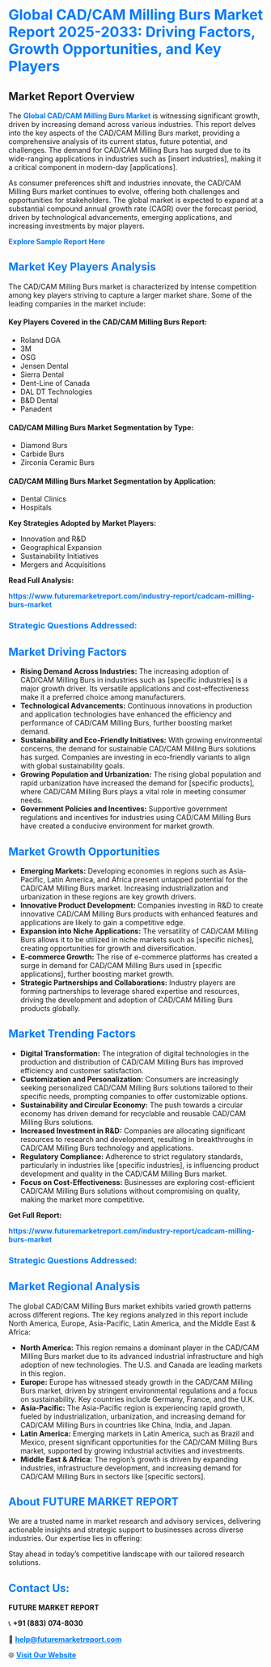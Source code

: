 <h1 style="color: #007BFF;">Global CAD/CAM Milling Burs Market Report 2025-2033: Driving Factors, Growth Opportunities, and Key Players</h1>

<section id="overview">
<h2>Market Report Overview</h2>
<p>The <a href="https://www.futuremarketreport.com/industry-report/cadcam-milling-burs-market" style="color: #007BFF; text-decoration: none;"><strong>Global CAD/CAM Milling Burs Market</strong></a> is witnessing significant growth, driven by increasing demand across various industries. This report delves into the key aspects of the CAD/CAM Milling Burs market, providing a comprehensive analysis of its current status, future potential, and challenges. The demand for CAD/CAM Milling Burs has surged due to its wide-ranging applications in industries such as [insert industries], making it a critical component in modern-day [applications].</p>
<p>As consumer preferences shift and industries innovate, the CAD/CAM Milling Burs market continues to evolve, offering both challenges and opportunities for stakeholders. The global market is expected to expand at a substantial compound annual growth rate (CAGR) over the forecast period, driven by technological advancements, emerging applications, and increasing investments by major players.</p>
</section>

<section id="overview">
<p><a href="https://www.futuremarketreport.com/request-sample/reportId=108814" style="color: #007BFF; text-decoration: none;"><strong>Explore Sample Report Here</strong></a></p>
</section>

<section id="key-players">
<h2 style="color: #007BFF;">Market Key Players Analysis</h2>
<p>The CAD/CAM Milling Burs market is characterized by intense competition among key players striving to capture a larger market share. Some of the leading companies in the market include:</p>
<h4>Key Players Covered in the CAD/CAM Milling Burs Report:</h4>
<ul><li>Roland DGA</li><li>3M</li><li>OSG</li><li>Jensen Dental</li><li>Sierra Dental</li><li>Dent-Line of Canada</li><li>DAL DT Technologies</li><li>B&amp;D Dental</li><li>Panadent</li></ul>
<h4>CAD/CAM Milling Burs Market Segmentation by Type:</h4>
<ul><li>Diamond Burs</li><li>Carbide Burs</li><li>Zirconia Ceramic Burs</li></ul>

<h4>CAD/CAM Milling Burs Market Segmentation by Application:</h4>
<ul><li>Dental Clinics</li><li>Hospitals</li></ul>
<p><strong>Key Strategies Adopted by Market Players:</strong></p>
<ul>
<li>Innovation and R&D</li>
<li>Geographical Expansion</li>
<li>Sustainability Initiatives</li>
<li>Mergers and Acquisitions</li>
</ul>
</section>

<section>
<p><strong>Read Full Analysis: </strong></p><a href="https://www.futuremarketreport.com/industry-report/cadcam-milling-burs-market" style="color: #007BFF; text-decoration: none;"><strong>https://www.futuremarketreport.com/industry-report/cadcam-milling-burs-market</strong></a>
<h3 style="color: #007BFF;">Strategic Questions Addressed:</h3>
</section>

<section id="driving-factors">
<h2 style="color: #007BFF;">Market Driving Factors</h2>
<ul>
<li><strong>Rising Demand Across Industries:</strong> The increasing adoption of CAD/CAM Milling Burs in industries such as [specific industries] is a major growth driver. Its versatile applications and cost-effectiveness make it a preferred choice among manufacturers.</li>
<li><strong>Technological Advancements:</strong> Continuous innovations in production and application technologies have enhanced the efficiency and performance of CAD/CAM Milling Burs, further boosting market demand.</li>
<li><strong>Sustainability and Eco-Friendly Initiatives:</strong> With growing environmental concerns, the demand for sustainable CAD/CAM Milling Burs solutions has surged. Companies are investing in eco-friendly variants to align with global sustainability goals.</li>
<li><strong>Growing Population and Urbanization:</strong> The rising global population and rapid urbanization have increased the demand for [specific products], where CAD/CAM Milling Burs plays a vital role in meeting consumer needs.</li>
<li><strong>Government Policies and Incentives:</strong> Supportive government regulations and incentives for industries using CAD/CAM Milling Burs have created a conducive environment for market growth.</li>
</ul>
</section>

<section id="growth-opportunities">
<h2 style="color: #007BFF;">Market Growth Opportunities</h2>
<ul>
<li><strong>Emerging Markets:</strong> Developing economies in regions such as Asia-Pacific, Latin America, and Africa present untapped potential for the CAD/CAM Milling Burs market. Increasing industrialization and urbanization in these regions are key growth drivers.</li>
<li><strong>Innovative Product Development:</strong> Companies investing in R&D to create innovative CAD/CAM Milling Burs products with enhanced features and applications are likely to gain a competitive edge.</li>
<li><strong>Expansion into Niche Applications:</strong> The versatility of CAD/CAM Milling Burs allows it to be utilized in niche markets such as [specific niches], creating opportunities for growth and diversification.</li>
<li><strong>E-commerce Growth:</strong> The rise of e-commerce platforms has created a surge in demand for CAD/CAM Milling Burs used in [specific applications], further boosting market growth.</li>
<li><strong>Strategic Partnerships and Collaborations:</strong> Industry players are forming partnerships to leverage shared expertise and resources, driving the development and adoption of CAD/CAM Milling Burs products globally.</li>
</ul>
</section>

<section id="trending-factors">
<h2 style="color: #007BFF;">Market Trending Factors</h2>
<ul>
<li><strong>Digital Transformation:</strong> The integration of digital technologies in the production and distribution of CAD/CAM Milling Burs has improved efficiency and customer satisfaction.</li>
<li><strong>Customization and Personalization:</strong> Consumers are increasingly seeking personalized CAD/CAM Milling Burs solutions tailored to their specific needs, prompting companies to offer customizable options.</li>
<li><strong>Sustainability and Circular Economy:</strong> The push towards a circular economy has driven demand for recyclable and reusable CAD/CAM Milling Burs solutions.</li>
<li><strong>Increased Investment in R&D:</strong> Companies are allocating significant resources to research and development, resulting in breakthroughs in CAD/CAM Milling Burs technology and applications.</li>
<li><strong>Regulatory Compliance:</strong> Adherence to strict regulatory standards, particularly in industries like [specific industries], is influencing product development and quality in the CAD/CAM Milling Burs market.</li>
<li><strong>Focus on Cost-Effectiveness:</strong> Businesses are exploring cost-efficient CAD/CAM Milling Burs solutions without compromising on quality, making the market more competitive.</li>
</ul>
</section>

<section>
<p><strong>Get Full Report: </strong></p><a href="https://www.futuremarketreport.com/industry-report/cadcam-milling-burs-market" style="color: #007BFF; text-decoration: none;"><strong>https://www.futuremarketreport.com/industry-report/cadcam-milling-burs-market</strong></a>
<h3 style="color: #007BFF;">Strategic Questions Addressed:</h3>
</section>


<section id="regional-analysis">
<h2 style="color: #007BFF;">Market Regional Analysis</h2>
<p>The global CAD/CAM Milling Burs market exhibits varied growth patterns across different regions. The key regions analyzed in this report include North America, Europe, Asia-Pacific, Latin America, and the Middle East & Africa:</p>
<ul>
<li><strong>North America:</strong> This region remains a dominant player in the CAD/CAM Milling Burs market due to its advanced industrial infrastructure and high adoption of new technologies. The U.S. and Canada are leading markets in this region.</li>
<li><strong>Europe:</strong> Europe has witnessed steady growth in the CAD/CAM Milling Burs market, driven by stringent environmental regulations and a focus on sustainability. Key countries include Germany, France, and the U.K.</li>
<li><strong>Asia-Pacific:</strong> The Asia-Pacific region is experiencing rapid growth, fueled by industrialization, urbanization, and increasing demand for CAD/CAM Milling Burs in countries like China, India, and Japan.</li>
<li><strong>Latin America:</strong> Emerging markets in Latin America, such as Brazil and Mexico, present significant opportunities for the CAD/CAM Milling Burs market, supported by growing industrial activities and investments.</li>
<li><strong>Middle East & Africa:</strong> The region’s growth is driven by expanding industries, infrastructure development, and increasing demand for CAD/CAM Milling Burs in sectors like [specific sectors].</li>
</ul>
</section>

<footer>
<h2 style="color: #007BFF;">About FUTURE MARKET REPORT</h2>
<p>We are a trusted name in market research and advisory services, delivering actionable insights and strategic support to businesses across diverse industries. Our expertise lies in offering:</p>

<p>Stay ahead in today’s competitive landscape with our tailored research solutions.</p>

<h2 style="color: #007BFF;">Contact Us:</h2>
<p><strong>FUTURE MARKET REPORT</strong></p>
<p>📞 <strong>+91 (883) 074-8030</strong></p>
<p>📧 <strong><a href="mailto:help@futuremarketreport.com" style="color: #007BFF;">help@futuremarketreport.com</a></strong></p>
<p>🌐 <strong><a href="https://www.futuremarketreport.com/" style="color: #007BFF;">Visit Our Website</a></strong></p>
</footer>
